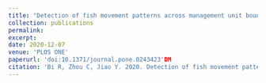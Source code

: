 ```yaml
---
title: "Detection of fish movement patterns across management unit boundaries using age-structured Bayesian hierarchical models with tag-recovery data "
collection: publications
permalink: 
excerpt: 
date: 2020-12-07
venue: 'PLOS ONE'
paperurl: 'doi:10.1371/journal.pone.0243423'DM
citation: 'Bi R, Zhou C, Jiao Y. 2020. Detection of fish movement patterns across management unit boundaries using age-structured Bayesian hierarchical models with tag-recovery data. PLOS ONE. 15(12): e0243423.'
---
```

